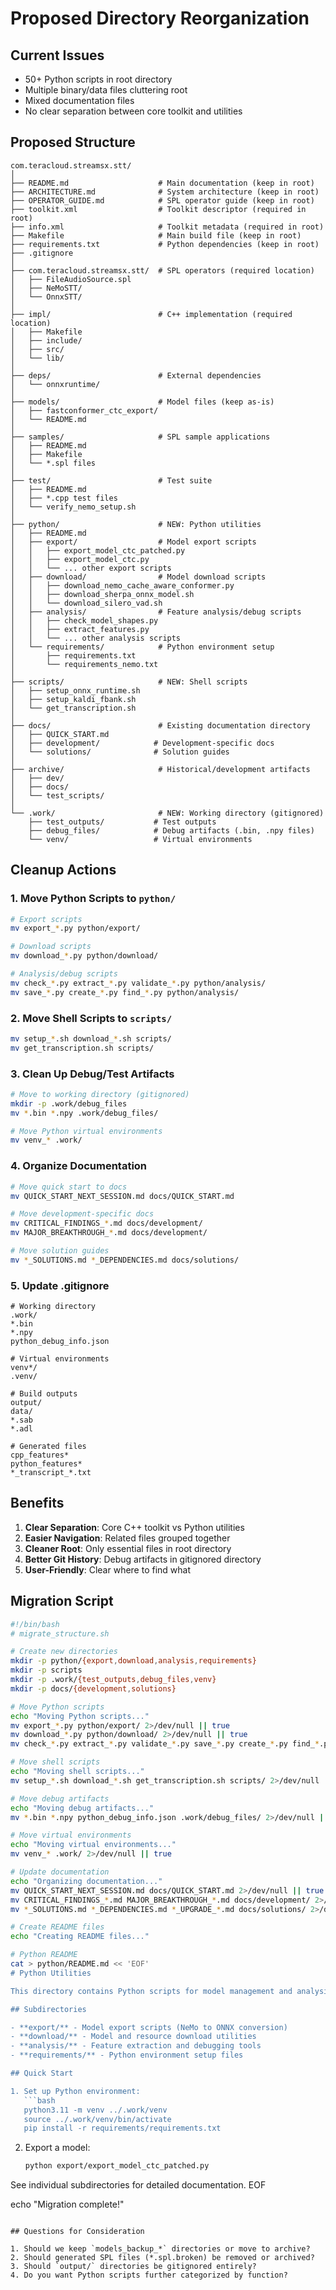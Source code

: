 # Proposed Directory Reorganization

## Current Issues
- 50+ Python scripts in root directory
- Multiple binary/data files cluttering root
- Mixed documentation files
- No clear separation between core toolkit and utilities

## Proposed Structure

```
com.teracloud.streamsx.stt/
│
├── README.md                    # Main documentation (keep in root)
├── ARCHITECTURE.md              # System architecture (keep in root)
├── OPERATOR_GUIDE.md            # SPL operator guide (keep in root)
├── toolkit.xml                  # Toolkit descriptor (required in root)
├── info.xml                     # Toolkit metadata (required in root)
├── Makefile                     # Main build file (keep in root)
├── requirements.txt             # Python dependencies (keep in root)
├── .gitignore
│
├── com.teracloud.streamsx.stt/  # SPL operators (required location)
│   ├── FileAudioSource.spl
│   ├── NeMoSTT/
│   └── OnnxSTT/
│
├── impl/                        # C++ implementation (required location)
│   ├── Makefile
│   ├── include/
│   ├── src/
│   └── lib/
│
├── deps/                        # External dependencies
│   └── onnxruntime/
│
├── models/                      # Model files (keep as-is)
│   ├── fastconformer_ctc_export/
│   └── README.md
│
├── samples/                     # SPL sample applications
│   ├── README.md
│   ├── Makefile
│   └── *.spl files
│
├── test/                        # Test suite
│   ├── README.md
│   ├── *.cpp test files
│   └── verify_nemo_setup.sh
│
├── python/                      # NEW: Python utilities
│   ├── README.md
│   ├── export/                  # Model export scripts
│   │   ├── export_model_ctc_patched.py
│   │   ├── export_model_ctc.py
│   │   └── ... other export scripts
│   ├── download/                # Model download scripts
│   │   ├── download_nemo_cache_aware_conformer.py
│   │   ├── download_sherpa_onnx_model.sh
│   │   └── download_silero_vad.sh
│   ├── analysis/                # Feature analysis/debug scripts
│   │   ├── check_model_shapes.py
│   │   ├── extract_features.py
│   │   └── ... other analysis scripts
│   └── requirements/            # Python environment setup
│       ├── requirements.txt
│       └── requirements_nemo.txt
│
├── scripts/                     # NEW: Shell scripts
│   ├── setup_onnx_runtime.sh
│   ├── setup_kaldi_fbank.sh
│   └── get_transcription.sh
│
├── docs/                        # Existing documentation directory
│   ├── QUICK_START.md
│   ├── development/            # Development-specific docs
│   └── solutions/              # Solution guides
│
├── archive/                     # Historical/development artifacts
│   ├── dev/
│   ├── docs/
│   └── test_scripts/
│
└── .work/                       # NEW: Working directory (gitignored)
    ├── test_outputs/           # Test outputs
    ├── debug_files/            # Debug artifacts (.bin, .npy files)
    └── venv/                   # Virtual environments
```

## Cleanup Actions

### 1. Move Python Scripts to `python/`
```bash
# Export scripts
mv export_*.py python/export/

# Download scripts  
mv download_*.py python/download/

# Analysis/debug scripts
mv check_*.py extract_*.py validate_*.py python/analysis/
mv save_*.py create_*.py find_*.py python/analysis/
```

### 2. Move Shell Scripts to `scripts/`
```bash
mv setup_*.sh download_*.sh scripts/
mv get_transcription.sh scripts/
```

### 3. Clean Up Debug/Test Artifacts
```bash
# Move to working directory (gitignored)
mkdir -p .work/debug_files
mv *.bin *.npy .work/debug_files/

# Move Python virtual environments
mv venv_* .work/
```

### 4. Organize Documentation
```bash
# Move quick start to docs
mv QUICK_START_NEXT_SESSION.md docs/QUICK_START.md

# Move development-specific docs
mv CRITICAL_FINDINGS_*.md docs/development/
mv MAJOR_BREAKTHROUGH_*.md docs/development/

# Move solution guides
mv *_SOLUTIONS.md *_DEPENDENCIES.md docs/solutions/
```

### 5. Update .gitignore
```gitignore
# Working directory
.work/
*.bin
*.npy
python_debug_info.json

# Virtual environments
venv*/
.venv/

# Build outputs
output/
data/
*.sab
*.adl

# Generated files
cpp_features*
python_features*
*_transcript_*.txt
```

## Benefits

1. **Clear Separation**: Core C++ toolkit vs Python utilities
2. **Easier Navigation**: Related files grouped together
3. **Cleaner Root**: Only essential files in root directory
4. **Better Git History**: Debug artifacts in gitignored directory
5. **User-Friendly**: Clear where to find what

## Migration Script

```bash
#!/bin/bash
# migrate_structure.sh

# Create new directories
mkdir -p python/{export,download,analysis,requirements}
mkdir -p scripts
mkdir -p .work/{test_outputs,debug_files,venv}
mkdir -p docs/{development,solutions}

# Move Python scripts
echo "Moving Python scripts..."
mv export_*.py python/export/ 2>/dev/null || true
mv download_*.py python/download/ 2>/dev/null || true
mv check_*.py extract_*.py validate_*.py save_*.py create_*.py find_*.py python/analysis/ 2>/dev/null || true

# Move shell scripts
echo "Moving shell scripts..."
mv setup_*.sh download_*.sh get_transcription.sh scripts/ 2>/dev/null || true

# Move debug artifacts
echo "Moving debug artifacts..."
mv *.bin *.npy python_debug_info.json .work/debug_files/ 2>/dev/null || true

# Move virtual environments
echo "Moving virtual environments..."
mv venv_* .work/ 2>/dev/null || true

# Update documentation
echo "Organizing documentation..."
mv QUICK_START_NEXT_SESSION.md docs/QUICK_START.md 2>/dev/null || true
mv CRITICAL_FINDINGS_*.md MAJOR_BREAKTHROUGH_*.md docs/development/ 2>/dev/null || true
mv *_SOLUTIONS.md *_DEPENDENCIES.md *_UPGRADE_*.md docs/solutions/ 2>/dev/null || true

# Create README files
echo "Creating README files..."

# Python README
cat > python/README.md << 'EOF'
# Python Utilities

This directory contains Python scripts for model management and analysis.

## Subdirectories

- **export/** - Model export scripts (NeMo to ONNX conversion)
- **download/** - Model and resource download utilities
- **analysis/** - Feature extraction and debugging tools
- **requirements/** - Python environment setup files

## Quick Start

1. Set up Python environment:
   ```bash
   python3.11 -m venv ../.work/venv
   source ../.work/venv/bin/activate
   pip install -r requirements/requirements.txt
   ```

2. Export a model:
   ```bash
   python export/export_model_ctc_patched.py
   ```

See individual subdirectories for detailed documentation.
EOF

echo "Migration complete!"
```

## Questions for Consideration

1. Should we keep `models_backup_*` directories or move to archive?
2. Should generated SPL files (*.spl.broken) be removed or archived?
3. Should `output/` directories be gitignored entirely?
4. Do you want Python scripts further categorized by function?